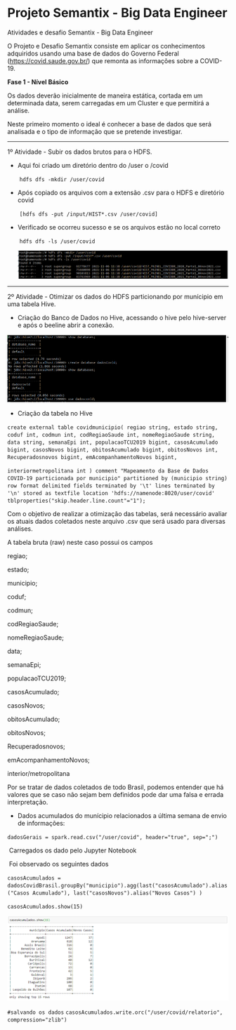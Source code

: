 # Projeto Semantix - Big Data Engineer
Atividades e desafio Semantix - Big Data Engineer



O Projeto e Desafio Semantix consiste em aplicar os conhecimentos adquiridos usando uma base de dados do Governo Federal (https://covid.saude.gov.br/) que remonta as informações sobre a COVID-19.

**Fase 1 - Nível Básico**

Os dados deverão inicialmente de maneira estática, cortada em um determinada data, serem carregadas em um Cluster e que permitirá a análise.

Neste primeiro momento o ideal é conhecer a base de dados que será analisada e o tipo de informação que se pretende investigar.

------

1º Atividade - Subir os dados brutos para o HDFS.

- Aqui foi criado um diretório dentro do /user o /covid

  ​	`hdfs dfs -mkdir /user/covid`

- Após copiado os arquivos com a extensão .csv para o HDFS e diretório covid

  ​	`[hdfs dfs -put /input/HIST*.csv /user/covid]`

- Verificado se ocorreu sucesso e se os arquivos estão no local correto

  ​	`hdfs dfs -ls /user/covid`

  ![img1](https://github.com/ecardozo/ProjetoSemantix/blob/main/CapturaDeTela/EnvioDeDadosBrutosHDFS.png)

------

2º Atividade - Otimizar os dados do HDFS particionando por munícipio em uma tabela Hive.

- Criação do Banco de Dados no Hive, acessando o hive pelo hive-server e após o beeline abrir a conexão.

![img2](https://github.com/ecardozo/ProjetoSemantix/blob/main/CapturaDeTela/CriacaoBDCovid.png)

- Criação da tabela no Hive

`create external table covidmunicipio(
regiao string,
estado string,
coduf int,
codmun int,
codRegiaoSaude int,
nomeRegiaoSaude string,
data string,
semanaEpi int,
populacaoTCU2019 bigint,
casosAcumulado bigint,
casosNovos bigint,
obitosAcumulado bigint,
obitosNovos int,
Recuperadosnovos bigint,
emAcompanhamentoNovos bigint,  `

`interiormetropolitana int
)
comment "Mapeamento da Base de Dados COVID-19 particionada por municipio"
partitioned by (municipio string)
row format delimited
fields terminated by '\t'
lines terminated by '\n'
stored as textfile
location 'hdfs://namenode:8020/user/covid'
tblproperties("skip.header.line.count"="1");`

Com o objetivo de realizar a otimização das tabelas, será necessário avaliar os atuais dados coletados neste arquivo .csv que será usado para diversas análises.

A tabela bruta (raw) neste caso possui os campos 

regiao;

estado;

municipio;

coduf;

codmun;

codRegiaoSaude;

nomeRegiaoSaude;

data;

semanaEpi;

populacaoTCU2019;

casosAcumulado;

casosNovos;

obitosAcumulado;

obitosNovos;

Recuperadosnovos;

emAcompanhamentoNovos;

interior/metropolitana

Por se tratar de dados coletados de todo Brasil, podemos entender que há valores que se caso não sejam bem definidos pode dar uma falsa e errada interpretação.



- Dados acumulados do munícipio relacionados a última semana de envio de informações:

`dadosGerais = spark.read.csv("/user/covid", header="true", sep=";")`

​			Carregados os dado pelo Jupyter Notebook

​			Foi observado os seguintes dados

`casosAcumulados = dadosCovidBrasil.groupBy("municipio").agg(last("casosAcumulado").alias("Casos Acumulado"), last("casosNovos").alias("Novos Casos") )`

`casosAcumulados.show(15)`

![img4](https://github.com/ecardozo/ProjetoSemantix/blob/main/CapturaDeTela/TelaDadosAcumulado.png)

`#salvando os dados`
`casosAcumulados.write.orc("/user/covid/relatorio", compression="zlib")`




